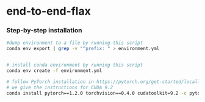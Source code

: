 # end-to-end-flax
<!-- This is a [pytorch](http://pytorch.org/) implementation of [FADA](https://arxiv.org/abs/2007.09222). -->
<!-- ### Prerequisites
- Python 3.6
- Pytorch 1.2.0
- torchvision from master
- yacs
- matplotlib
- GCC >= 4.9
- OpenCV
- CUDA >= 9.0 -->
### Step-by-step installation

```bash
#dump environment to a file by running this script
conda env export | grep -v "^prefix: " > environment.yml


# install conda environment by running this script 
conda env create -f environment.yml

# follow PyTorch installation in https://pytorch.org/get-started/locally/
# we give the instructions for CUDA 9.2
conda install pytorch==1.2.0 torchvision==0.4.0 cudatoolkit=9.2 -c pytorch
```

<!-- ### Getting started

- Download [The GTA5 Dataset]( https://download.visinf.tu-darmstadt.de/data/from_games/ )

- Download [The SYNTHIA Dataset]( http://synthia-dataset.net/download/808/ )

- Download [The Cityscapes Dataset]( https://www.cityscapes-dataset.com/ )

- Symlink the required dataset
```bash
ln -s /path_to_gta5_dataset datasets/gta5
ln -s /path_to_synthia_dataset datasets/synthia
ln -s /path_to_cityscapes_dataset datasets/cityscapes
```

- Generate the label statics file for GTA5 and SYNTHIA Datasets by running 
```
python datasets/generate_gta5_label_info.py -d datasets/gta5 -o datasets/gta5/
python datasets/generate_synthia_label_info.py -d datasets/synthia -o datasets/synthia/
```

The data folder should be structured as follows:
```
├── datasets/
│   ├── cityscapes/     
|   |   ├── gtFine/
|   |   ├── leftImg8bit/
│   ├── gta5/
|   |   ├── images/
|   |   ├── labels/
|   |   ├── gtav_label_info.p
│   ├── synthia/
|   |   ├── RAND_CITYSCAPES/
|   |   ├── synthia_label_info.p
│   └── 			
...
```




### Train
We provide the training script using 4 Tesla P40 GPUs. Note that when generating pseudo labels for self distillation, the link to the pseudo label directory should be updated [here](https://github.com/JDAI-CV/FADA/blob/98336a61f0fde633c6d504972fd782688fb8bd3a/core/datasets/dataset_path_catalog.py#L25).
```
bash train_with_sd.sh
```

### Evaluate
```
python test.py -cfg configs/deeplabv2_r101_tgt_self_distill.yaml resume g2c_tgt_self_distill_r101_model_iter018000.pth
```
Our pretrained model is available via [polybox](https://polybox.ethz.ch/index.php/s/jzckTds5efxbn3n).

#### Tip: For those who are interested in how performance change during the process of adversarial training, test.py also accepts directory as the input and the results will be stored in a csv file.

### Visualization results

![Visualization](gifs/output.gif)

### Acknowledge
Some codes are adapted from [maskrcnn-benchmark](https://github.com/facebookresearch/maskrcnn-benchmark) and [semseg](https://github.com/hszhao/semseg). We thank them for their excellent projects.

### Citation
If you find this code useful please consider citing
```
@InProceedings{Haoran_2020_ECCV,
  author = {Wang, Haoran and Shen, Tong and Zhang, Wei and Duan, Lingyu and Mei, Tao},
  title = {Classes Matter: A Fine-grained Adversarial Approach to Cross-domain Semantic Segmentation},
  booktitle = {The European Conference on Computer Vision (ECCV)},
  month = {August},
  year = {2020}
} 
``` -->
